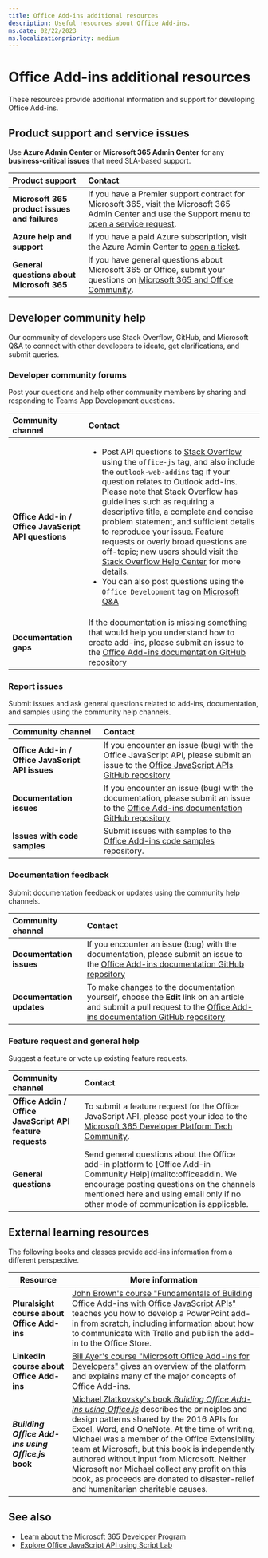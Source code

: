 ```yaml
---
title: Office Add-ins additional resources
description: Useful resources about Office Add-ins.
ms.date: 02/22/2023
ms.localizationpriority: medium
---
```


# Office Add-ins additional resources

These resources provide additional information and support for developing Office Add-ins.

## Product support and service issues

Use **Azure Admin Center** or **Microsoft 365 Admin Center** for any **business-critical issues** that need SLA-based support.

| **Product support** | **Contact** |
|:------------|:------------|
| **Microsoft 365 product issues and failures** | If you have a Premier support contract for Microsoft 365, visit the Microsoft 365 Admin Center and use the Support menu to [open a service request](https://admin.microsoft.com/). |
| **Azure help and support** | If you have a paid Azure subscription, visit the Azure Admin Center to [open a ticket](https://ms.portal.azure.com/#blade/Microsoft_Azure_Support/HelpAndSupportBlade/newsupportreq). |
| **General questions about Microsoft 365** | If you have general questions about Microsoft 365 or Office, submit your questions on [Microsoft 365 and Office Community](https://answers.microsoft.com/msoffice/forum).|

## Developer community help

Our community of developers use Stack Overflow, GitHub, and Microsoft Q&A to connect with other developers to ideate, get clarifications, and submit queries.

### Developer community forums

Post your questions and help other community members by sharing and responding to Teams App Development questions.

| **Community channel**|   **Contact**  |
|:---------------------|:---------------|
| **Office Add-in / Office JavaScript API questions** | <ul> <li> Post API questions to [Stack Overflow](https://stackoverflow.com/questions/tagged/office-js) using the `office-js` tag, and also include the `outlook-web-addins` tag if your question relates to Outlook add-ins. Please note that Stack Overflow has guidelines such as requiring a descriptive title, a complete and concise problem statement, and sufficient details to reproduce your issue. Feature requests or overly broad questions are off-topic; new users should visit the [Stack Overflow Help Center](https://stackoverflow.com/help/how-to-ask) for more details. </li> <li> You can also post questions using the `Office Development` tag on [Microsoft Q&A](/answers/tags/321/office-development)</li> |
| **Documentation gaps** | If the documentation is missing something that would help you understand how to create add-ins, please submit an issue to the [Office Add-ins documentation GitHub repository](https://github.com/officedev/office-js-docs-pr/issues)|

### Report issues

Submit issues and ask general questions related to add-ins, documentation, and samples using the community help channels.

| **Community channel** | **Contact** |
|:----------------------|:------------|
| **Office Add-in / Office JavaScript API issues** | If you encounter an issue (bug) with the Office JavaScript API, please submit an issue to the [Office JavaScript APIs GitHub repository](https://github.com/officedev/office-js/issues)|
|**Documentation issues**| If you encounter an issue (bug) with the documentation, please submit an issue to the [Office Add-ins documentation GitHub repository](https://github.com/officedev/office-js-docs-pr/issues)|
| **Issues with code samples** | Submit issues with samples to the [Office Add-ins code samples](https://github.com/OfficeDev/Office-Add-in-samples) repository. |



### Documentation feedback

Submit documentation feedback or updates using the community help channels.

| **Community channel** | **Contact** |
|:--------------------------|:--------------------------|
|**Documentation issues**| If you encounter an issue (bug) with the documentation, please submit an issue to the [Office Add-ins documentation GitHub repository](https://github.com/officedev/office-js-docs-pr/issues)|
|**Documentation updates**| To make changes to the documentation yourself, choose the **Edit** link on an article and submit a pull request to the [Office Add-ins documentation GitHub repository](https://github.com/officedev/office-js-docs-pr)|

### Feature request and general help

Suggest a feature or vote up existing feature requests.

| **Community channel** | **Contact** |
|:----------------------|:------------|
|**Office Addin / Office JavaScript API feature requests**| To submit a feature request for the Office JavaScript API, please post your idea to the [Microsoft 365 Developer Platform Tech Community](https://techcommunity.microsoft.com/t5/microsoft-365-developer-platform/idb-p/Microsoft365DeveloperPlatform).|
| **General questions** | Send general questions about the Office add-in platform to [Office Add-in Community Help](mailto:officeaddin. We encourage posting questions on the channels mentioned here and using email only if no other mode of communication is applicable. |

## External learning resources

The following books and classes provide add-ins information from a different perspective.

|**Resource**|**More information**|
|-----------------|------------|
|**Pluralsight course about Office Add-ins**| <a href="https://www.pluralsight.com/courses/build-office-addins-js-api" target="_blank">John Brown's course "Fundamentals of Building Office Add-ins with Office JavaScript APIs"</a> teaches you how to develop a PowerPoint add-in from scratch, including information about how to communicate with Trello and publish the add-in to the Office Store.|
|**LinkedIn course about Office Add-ins**| <a href="https://www.linkedin.com/learning/microsoft-office-add-ins-for-developers/microsoft-office-add-ins?u=3322">Bill Ayer's course "Microsoft Office Add-Ins for Developers"</a> gives an overview of the platform and explains many of the major concepts of Office Add-ins.|
|***Building Office Add-ins using Office.js* book**| <a href="https://leanpub.com/buildingofficeaddins">Michael Zlatkovsky's book *Building Office Add-ins using Office.js*</a> describes the principles and design patterns shared by the 2016 APIs for Excel, Word, and OneNote. At the time of writing, Michael was a member of the Office Extensibility team at Microsoft, but this book is independently authored without input from Microsoft. Neither Microsoft nor Michael collect any profit on this book, as proceeds are donated to disaster-relief and humanitarian charitable causes.|

## See also

- [Learn about the Microsoft 365 Developer Program](https://developer.microsoft.com/microsoft-365/dev-program)
- [Explore Office JavaScript API using Script Lab](../overview/explore-with-script-lab.md)
